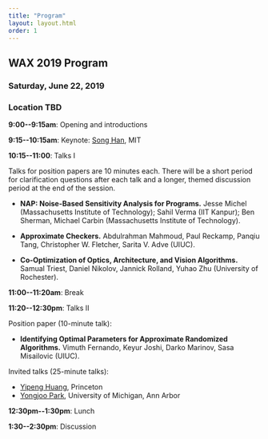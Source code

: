 ```yaml
---
title: "Program"
layout: layout.html
order: 1
---
```


## WAX 2019 Program

### Saturday, June 22, 2019
### Location TBD

**9:00--9:15am**: Opening and introductions

**9:15--10:15am**: Keynote: [Song Han][han], MIT

[han]: https://songhan.mit.edu/

**10:15--11:00**: Talks I

Talks for position papers are 10 minutes each. There will be a short period for clarification questions after each talk and a longer, themed discussion period at the end of the session.

- **NAP: Noise-Based Sensitivity Analysis for Programs.**
  Jesse Michel (Massachusetts Institute of Technology); Sahil Verma (IIT Kanpur); Ben Sherman, Michael Carbin (Massachusetts Institute of Technology).

- **Approximate Checkers.**
  Abdulrahman Mahmoud, Paul Reckamp, Panqiu Tang, Christopher W. Fletcher, Sarita V. Adve (UIUC).

- **Co-Optimization of Optics, Architecture, and Vision Algorithms.**
  Samual Triest, Daniel Nikolov, Jannick Rolland, Yuhao Zhu (University of Rochester).

**11:00--11:20am**: Break

**11:20--12:30pm**: Talks II

Position paper (10-minute talk):

- **Identifying Optimal Parameters for Approximate Randomized Algorithms.**
  Vimuth Fernando, Keyur Joshi, Darko Marinov, Sasa Misailovic (UIUC).

Invited talks (25-minute talks):

* [Yipeng Huang][huang], Princeton
* [Yongjoo Park][park], University of Michigan, Ann Arbor

[huang]: http://yipenghuang.com/
[park]: https://yongjoopark.com/

**12:30pm--1:30pm**: Lunch

**1:30--2:30pm**: Discussion
